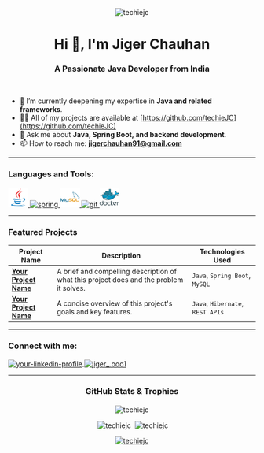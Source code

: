 <div align="center">
  <img src="https://komarev.com/ghpvc/?username=techiejc&label=Profile%20views&color=0e75b6&style=flat" alt="techiejc" />
</div>

<h1 align="center">Hi 👋, I'm Jiger Chauhan</h1>
<h3 align="center">A Passionate Java Developer from India</h3>

<br>

- 🌱 I’m currently deepening my expertise in **Java and related frameworks**.
- 👨‍💻 All of my projects are available at [https://github.com/techieJC](https://github.com/techieJC)
- 💬 Ask me about **Java, Spring Boot, and backend development**.
- 📫 How to reach me: **jigerchauhan91@gmail.com**

---

<h3 align="left">Languages and Tools:</h3>
<p align="left">
  <a href="https://www.java.com" target="_blank" rel="noreferrer">
    <img src="https://raw.githubusercontent.com/devicons/devicon/master/icons/java/java-original.svg" alt="java" width="40" height="40"/>
  </a>
  <a href="https://spring.io/" target="_blank" rel="noreferrer">
    <img src="https://www.vectorlogo.zone/logos/springio/springio-icon.svg" alt="spring" width="40" height="40"/>
  </a>
  <a href="https://www.mysql.com/" target="_blank" rel="noreferrer">
    <img src="https://raw.githubusercontent.com/devicons/devicon/master/icons/mysql/mysql-original-wordmark.svg" alt="mysql" width="40" height="40"/>
  </a>
  <a href="https://git-scm.com/" target="_blank" rel="noreferrer">
    <img src="https://www.vectorlogo.zone/logos/git-scm/git-scm-icon.svg" alt="git" width="40" height="40"/>
  </a>
  <a href="https://www.docker.com/" target="_blank" rel="noreferrer">
    <img src="https://raw.githubusercontent.com/devicons/devicon/master/icons/docker/docker-original-wordmark.svg" alt="docker" width="40" height="40"/>
  </a>
</p>

---

<h3 align="left">Featured Projects</h3>

| Project Name | Description | Technologies Used |
|---|---|---|
| **[Your Project Name](https://github.com/techieJC/your-project-repo)** | A brief and compelling description of what this project does and the problem it solves. | `Java`, `Spring Boot`, `MySQL` |
| **[Your Project Name](https://github.com/techieJC/your-project-repo)** | A concise overview of this project's goals and key features. | `Java`, `Hibernate`, `REST APIs` |

---

<h3 align="left">Connect with me:</h3>
<p align="left">
  <a href="https://linkedin.com/in/your-linkedin-profile" target="blank">
    <img align="center" src="https://raw.githubusercontent.com/rahuldkjain/github-profile-readme-generator/master/src/images/icons/Social/linkedin.svg" alt="your-linkedin-profile" height="30" width="40" />
  </a>
  <a href="https://instagram.com/jiger_.ooo1" target="blank">
    <img align="center" src="https://raw.githubusercontent.com/rahuldkjain/github-profile-readme-generator/master/src/images/icons/Social/instagram.svg" alt="jiger_.ooo1" height="30" width="40" />
  </a>
</p>

---

<h3 align="center">GitHub Stats & Trophies</h3>

<p align="center">
  <img align="center" src="https://github-readme-stats.vercel.app/api/top-langs?username=techiejc&show_icons=true&locale=en&layout=compact" alt="techiejc" />
</p>

<p align="center">
   <img align="center" src="https://github-readme-stats.vercel.app/api?username=techiejc&show_icons=true&locale=en" alt="techiejc" />
   <img align="center" src="https://github-readme-streak-stats.herokuapp.com/?user=techiejc&" alt="techiejc" />
</p>

<p align="center">
  <a href="https://github.com/ryo-ma/github-profile-trophy">
    <img src="https://github-profile-trophy.vercel.app/?username=techiejc" alt="techiejc" />
  </a>
</p>
